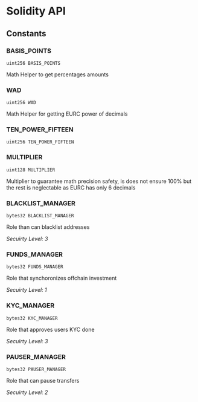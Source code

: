 # Solidity API

## Constants

### BASIS_POINTS

```solidity
uint256 BASIS_POINTS
```

Math Helper to get percentages amounts

### WAD

```solidity
uint256 WAD
```

Math Helper for getting EURC power of decimals

### TEN_POWER_FIFTEEN

```solidity
uint256 TEN_POWER_FIFTEEN
```

### MULTIPLIER

```solidity
uint128 MULTIPLIER
```

Multiplier to guarantee math precision safety, is does not ensure 100% but
            the rest is neglectable as EURC has only 6 decimals

### BLACKLIST_MANAGER

```solidity
bytes32 BLACKLIST_MANAGER
```

Role than can blacklist addresses

_Secuirty Level: 3_

### FUNDS_MANAGER

```solidity
bytes32 FUNDS_MANAGER
```

Role that synchoronizes offchain investment

_Secuirty Level: 1_

### KYC_MANAGER

```solidity
bytes32 KYC_MANAGER
```

Role that approves users KYC done

_Secuirty Level: 3_

### PAUSER_MANAGER

```solidity
bytes32 PAUSER_MANAGER
```

Role that can pause transfers

_Secuirty Level: 2_

